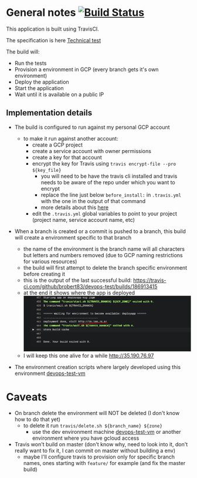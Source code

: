 # General notes [![Build Status](https://travis-ci.com/brobert83/devops-test.svg?branch=master)](https://travis-ci.com/brobert83/devops-test)

This application is built using TravisCI.

The specification is here [Technical test](docs/TechnicalTest.md)

The build will:
- Run the tests
- Provision a environment in GCP (every branch gets it's own environment)
- Deploy the application 
- Start the application
- Wait until it is available on a public IP

## Implementation details

- The build is configured to run against my personal GCP account
    - to make it run against another account:
        - create a GCP project
        - create a service account with owner permissions
        - create a key for that account
        - encrypt the key for Travis using `travis encrypt-file --pro ${key_file}` 
          - you will need to be have the travis cli installed and travis needs to be aware of the repo under which you want to encrypt 
          - replace the line just below `before_install:` in `.travis.yml` with the one in the output of that command
          - more details about this [here](https://docs.travis-ci.com/user/encrypting-files/)
        - edit the `.travis.yml` global variables to point to your project (project name, service account name, etc)
        
- When a branch is created or a commit is pushed to a branch, this build will create a environment specific to that branch
    - the name of the environment is the branch name will all characters but letters and numbers removed (due to GCP naming restrictions for various resources)            
    - the build will first attempt to delete the branch specific environment before creating it
    - this is the output of the last successful build: https://travis-ci.com/github/brobert83/devops-test/builds/186913415
    - at the end it shows where the app is deployed 
    ![Alt text](docs/output_target.png?raw=true)
    - I will keep this one alive for a while http://35.190.76.97 
    
- The environment creation scripts where largely developed using this environment [devops-test-vm](https://github.com/brobert83/devops-test-vm)    

# Caveats
- On branch delete the environment will NOT be deleted (I don't know how to do that yet)
  - to delete it run `travis/delete.sh ${branch_name} ${zone}` 
    - use the dev environment machine [devops-test-vm](https://github.com/brobert83/devops-test-vm) or another environment where you have gcloud access
- Travis won't build on master (don't know why, need to look into it, don't really want to fix it, I can commit on master without building a env)     
  - maybe I'll configure travis to provision only for specific branch names, ones starting with `feature/` for example (and fix the master build)  
